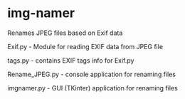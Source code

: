 # img-namer
Renames JPEG files based on Exif data

Exif.py - Module for reading EXIF data from JPEG file

tags.py - contains EXIF tags info for Exif.py

Rename_JPEG.py - console application for renaming files

imgnamer.py - GUI (TKinter) application for renaming files 
